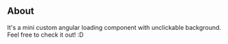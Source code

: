 ## About
It's a mini custom angular loading component with unclickable background. Feel free to check it out! :D

